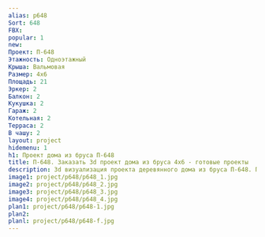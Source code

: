 ```yaml
---
alias: p648
Sort: 648
FBX: 
popular: 1
new: 
Проект: П-648
Этажность: Одноэтажный
Крыша: Вальмовая
Размер: 4х6
Площадь: 21
Эркер: 2
Балкон: 2
Кукушка: 2
Гараж: 2
Котельная: 2
Терраса: 2
В чашу: 2
layout: project
hidemenu: 1
h1: Проект дома из бруса П-648
title: П-648. Заказать 3d проект дома из бруса 4х6 - готовые проекты
description: 3d визуализация проекта деревянного дома из бруса П-648. Площадь 21 м2, размер 4х6. Вы можете внести любые изменения в проект.
image1: project/p648/p648_1.jpg
image2: project/p648/p648_2.jpg
image3: project/p648/p648_3.jpg
image4: project/p648/p648_4.jpg
plan1: project/p648/p648-1.jpg
plan2: 
planl: project/p648/p648-f.jpg
---
```

